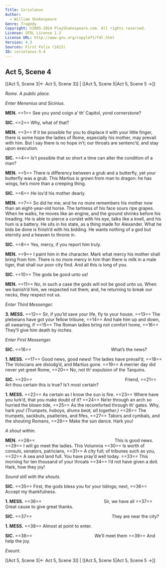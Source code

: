 ```yaml
---
Title: Coriolanus
Author: 
  - William Shakespeare
Genre: Tragedy
Copyright: ©2005-2024 PlayShakespeare.com. All rights reserved.
License: GFDL License 1.3
License URL: http://www.gnu.org/copyleft/fdl.html
Version: 4.3
Sources: First Folio (1623)
ID: coriolanus-5-4
---
```


## Act 5, Scene 4
[[Act 5, Scene 3|← Act 5, Scene 3]] | [[Act 5, Scene 5|Act 5, Scene 5 →]]

*Rome. A public place.*

*Enter Menenius and Sicinius.*

**MEN.**
==1== See you yond coign a’ th’ Capitol, yond cornerstone?

**SIC.**
==2== Why, what of that?

**MEN.**
==3== If it be possible for you to displace it with your little finger, there is some hope the ladies of Rome, especially his mother, may prevail with him. But I say there is no hope in’t; our throats are sentenc’d, and stay upon execution.

**SIC.**
==4== Is’t possible that so short a time can alter the condition of a man?

**MEN.**
==5== There is differency between a grub and a butterfly, yet your butterfly was a grub. This Martius is grown from man to dragon: he has wings, he’s more than a creeping thing.

**SIC.**
==6== He lov’d his mother dearly.

**MEN.**
==7== So did he me; and he no more remembers his mother now than an eight-year-old horse. The tartness of his face sours ripe grapes. When he walks, he moves like an engine, and the ground shrinks before his treading. He is able to pierce a corslet with his eye, talks like a knell, and his hum is a battery. He sits in his state, as a thing made for Alexander. What he bids be done is finish’d with his bidding. He wants nothing of a god but eternity and a heaven to throne in.

**SIC.**
==8== Yes, mercy, if you report him truly.

**MEN.**
==9== I paint him in the character. Mark what mercy his mother shall bring from him. There is no more mercy in him than there is milk in a male tiger, that shall our poor city find. And all this is long of you.

**SIC.**
==10== The gods be good unto us!

**MEN.**
==11== No, in such a case the gods will not be good unto us. When we banish’d him, we respected not them; and, he returning to break our necks, they respect not us.

*Enter Third Messenger.*

**3. MESS.**
==12== Sir, if you’ld save your life, fly to your house.
==13== The plebeians have got your fellow tribune,
==14== And hale him up and down, all swearing, if
==15== The Roman ladies bring not comfort home,
==16== They’ll give him death by inches.

*Enter First Messenger.*

**SIC.**
==16==                   What’s the news?

**1. MESS.**
==17== Good news, good news! The ladies have prevail’d,
==18== The Volscians are dislodg’d, and Martius gone.
==19== A merrier day did never yet greet Rome,
==20== No, not th’ expulsion of the Tarquins.

**SIC.**
==20==                      Friend,
==21== Art thou certain this is true? Is’t most certain?

**1. MESS.**
==22== As certain as I know the sun is fire.
==23== Where have you lurk’d, that you make doubt of it?
==24== Ne’er through an arch so hurried the blown tide,
==25== As the recomforted through th’ gates. Why, hark you!
*(Trumpets, hoboys, drums beat, all together.)*
==26== The trumpets, sackbuts, psalteries, and fifes,
==27== Tabors and cymbals, and the shouting Romans,
==28== Make the sun dance. Hark you!

*A shout within.*

**MEN.**
==28==                   This is good news.
==29== I will go meet the ladies. This Volumnia
==30== Is worth of consuls, senators, patricians,
==31== A city full; of tribunes such as you,
==32== A sea and land full. You have pray’d well today.
==33== This morning for ten thousand of your throats
==34== I’d not have given a doit. Hark, how they joy!

*Sound still with the shouts.*

**SIC.**
==35== First, the gods bless you for your tidings; next,
==36== Accept my thankfulness.

**1. MESS.**
==36==               Sir, we have all
==37== Great cause to give great thanks.

**SIC.**
==37==                   They are near the city?

**1. MESS.**
==38== Almost at point to enter.

**SIC.**
==38==               We’ll meet them
==39== And help the joy.

*Exeunt.*

[[Act 5, Scene 3|← Act 5, Scene 3]] | [[Act 5, Scene 5|Act 5, Scene 5 →]]